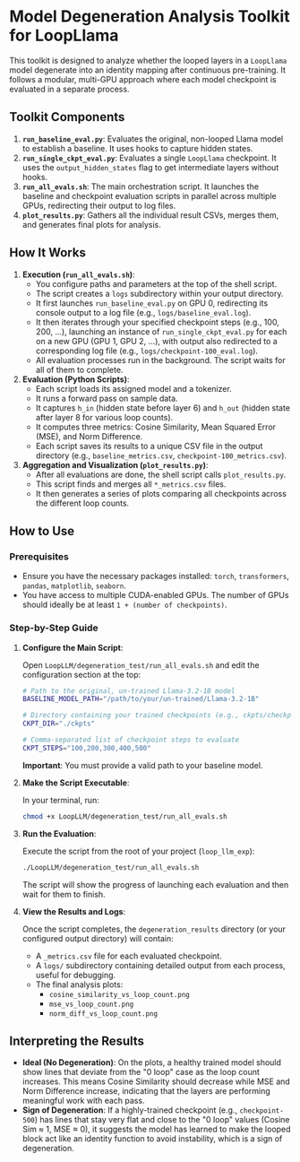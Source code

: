 # Model Degeneration Analysis Toolkit for LoopLlama

This toolkit is designed to analyze whether the looped layers in a `LoopLlama` model degenerate into an identity mapping after continuous pre-training. It follows a modular, multi-GPU approach where each model checkpoint is evaluated in a separate process.

## Toolkit Components

1.  **`run_baseline_eval.py`**: Evaluates the original, non-looped Llama model to establish a baseline. It uses hooks to capture hidden states.
2.  **`run_single_ckpt_eval.py`**: Evaluates a single `LoopLlama` checkpoint. It uses the `output_hidden_states` flag to get intermediate layers without hooks.
3.  **`run_all_evals.sh`**: The main orchestration script. It launches the baseline and checkpoint evaluation scripts in parallel across multiple GPUs, redirecting their output to log files.
4.  **`plot_results.py`**: Gathers all the individual result CSVs, merges them, and generates final plots for analysis.

## How It Works

1.  **Execution (`run_all_evals.sh`)**:
    *   You configure paths and parameters at the top of the shell script.
    *   The script creates a `logs` subdirectory within your output directory.
    *   It first launches `run_baseline_eval.py` on GPU 0, redirecting its console output to a log file (e.g., `logs/baseline_eval.log`).
    *   It then iterates through your specified checkpoint steps (e.g., 100, 200, ...), launching an instance of `run_single_ckpt_eval.py` for each on a new GPU (GPU 1, GPU 2, ...), with output also redirected to a corresponding log file (e.g., `logs/checkpoint-100_eval.log`).
    *   All evaluation processes run in the background. The script waits for all of them to complete.
2.  **Evaluation (Python Scripts)**:
    *   Each script loads its assigned model and a tokenizer.
    *   It runs a forward pass on sample data.
    *   It captures `h_in` (hidden state before layer 6) and `h_out` (hidden state after layer 8 for various loop counts).
    *   It computes three metrics: Cosine Similarity, Mean Squared Error (MSE), and Norm Difference.
    *   Each script saves its results to a unique CSV file in the output directory (e.g., `baseline_metrics.csv`, `checkpoint-100_metrics.csv`).
3.  **Aggregation and Visualization (`plot_results.py`)**:
    *   After all evaluations are done, the shell script calls `plot_results.py`.
    *   This script finds and merges all `*_metrics.csv` files.
    *   It then generates a series of plots comparing all checkpoints across the different loop counts.

## How to Use

### Prerequisites

-   Ensure you have the necessary packages installed: `torch`, `transformers`, `pandas`, `matplotlib`, `seaborn`.
-   You have access to multiple CUDA-enabled GPUs. The number of GPUs should ideally be at least `1 + (number of checkpoints)`.

### Step-by-Step Guide

1.  **Configure the Main Script**:

    Open `LoopLLM/degeneration_test/run_all_evals.sh` and edit the configuration section at the top:
    ```sh
    # Path to the original, un-trained Llama-3.2-1B model
    BASELINE_MODEL_PATH="/path/to/your/un-trained/Llama-3.2-1B" 

    # Directory containing your trained checkpoints (e.g., ckpts/checkpoint-100)
    CKPT_DIR="./ckpts"
    
    # Comma-separated list of checkpoint steps to evaluate
    CKPT_STEPS="100,200,300,400,500"
    ```
    **Important**: You must provide a valid path to your baseline model.

2.  **Make the Script Executable**:

    In your terminal, run:
    ```bash
    chmod +x LoopLLM/degeneration_test/run_all_evals.sh
    ```

3.  **Run the Evaluation**:

    Execute the script from the root of your project (`loop_llm_exp`):
    ```bash
    ./LoopLLM/degeneration_test/run_all_evals.sh
    ```
    The script will show the progress of launching each evaluation and then wait for them to finish.

4.  **View the Results and Logs**:

    Once the script completes, the `degeneration_results` directory (or your configured output directory) will contain:
    *   A `_metrics.csv` file for each evaluated checkpoint.
    *   A `logs/` subdirectory containing detailed output from each process, useful for debugging.
    *   The final analysis plots:
        *   `cosine_similarity_vs_loop_count.png`
        *   `mse_vs_loop_count.png`
        *   `norm_diff_vs_loop_count.png`

## Interpreting the Results

-   **Ideal (No Degeneration)**: On the plots, a healthy trained model should show lines that deviate from the "0 loop" case as the loop count increases. This means Cosine Similarity should decrease while MSE and Norm Difference increase, indicating that the layers are performing meaningful work with each pass.
-   **Sign of Degeneration**: If a highly-trained checkpoint (e.g., `checkpoint-500`) has lines that stay very flat and close to the "0 loop" values (Cosine Sim ≈ 1, MSE ≈ 0), it suggests the model has learned to make the looped block act like an identity function to avoid instability, which is a sign of degeneration. 